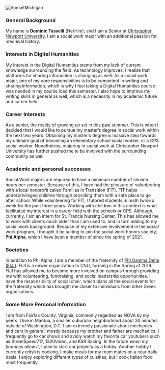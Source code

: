![SunsetMichigan](https://dtasselli246.github.io/Dominic-Tasselli-CNU/images/SunsetMichigan4.png)

### General Background

My name is **Dominic Tasselli** (He/Him), and I am a Senior at [Christopher Newport University](https://cnu.edu). I am a social work major with an additional passion for medieval history.

### Interests in Digital Humanities

My interest in the Digital Humanities stems from my lack of current knowledge surrounding the field. As technology improves, I realize that platforms for sharing information is changing as well. As a social work major, one of my core responsibiities is to be competent in writing and sharing information, which is why I feel taking a Digital Humanities course was needed in my course load this semester. I also hope to improve my writing skills in general as well, which is a necessity in my academic future and career field.

### Career Interests

As a senior, the reality of growing up set in this past summer. This is when I decided that I would like to pursue my master’s degree in social work within the next two years. Obtaining my master's degree is massive step towards my ultimate goal of becoming an elementary school social worker, or a CPS social worker. Nonetheless, majoring in social work at Christopher Newport University has further pushed me to be involved with the surrounding community as well.

### Academic and personal successes

Social Work majors are required to have a minimum number of service hours per semester. Because of this, I have had the pleasure of volunteering with a local nonprofit called Families in Transition (FIT). FIT helps underprivileged children through providing them with a safe place to go after school. While volunteering for FIT, I tutored students in math twice a week for the past three years. Working with children in this context is what facilitated my interest in a career field with the schools or CPS. Although, currently, I am an intern for St. Francis Nursing Center. This has allowed me to work with clients much older than I am used to, and in turn adding to my social work background. Because of my extensive involvement in the social work program, I thought it be suiting to join the social work honors society, **Phi Alpha**, which I have been a member of since the spring of 2021.

### Societies

In addition to Phi Alpha, I am a member of the fraternity of [Phi Gamma Delta (FIJI)](https://www.phigam.org). FIJI is a newer organization to CNU, forming in the Spring of 2019. FIJI has allowed me to become more involved on campus through providing me with volunteering, fundraising, and social leadership opportunities. I have the responsibility of social chair, which plans all the social events for the fraternity which has brought me closer to individuals from other Greek organizations. 

### Some More Personal Information

I am from Fairfax County, Virginia, commonly regarded as NOVA by my peers. I live in Mantua, a smaller suburban neighborhood about 30 minutes outside of Washington, D.C. 
I am extremely passionate about mechanics and cars in general, mostly because my brother and father are mechanics. I frequently go to car shows and avidly watch my favorite car youtubers such as StreetSpeed717, 1320Video, and KSR Racing. In the future _when my finances allow it_, I plan to start car projects as a hobby. Another hobby I currently relish is cooking. I make meals for my room mates on a near daily basis. I enjoy exploring different types of cuisines, but I cook Italian food most frequently.



